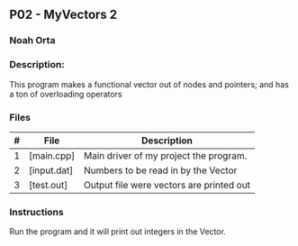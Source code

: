 ## P02 - MyVectors 2
### Noah Orta
### Description:

This program makes a functional vector out of nodes and pointers; and has a ton of 
overloading operators

### Files

|   #   | File            | Description                                        |
| :---: | --------------- | -------------------------------------------------- |
|   1   | [main.cpp]      | Main driver of my project the program.      |
|   2   | [input.dat]     | Numbers to be read in by the Vector         |
|   3   | [test.out]      | Output file were vectors are printed out


### Instructions

Run the program and it will print out integers in the Vector.
